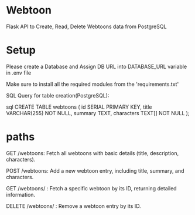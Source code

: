 # Webtoon
Flask API to Create, Read, Delete Webtoons data from PostgreSQL

# Setup
Please create a Database and Assign DB URL into DATABASE_URL variable in .env file

Make sure to install all the required modules from the 'requirements.txt'

SQL Query for table creation(PostgreSQL):

sql
CREATE TABLE webtoons (
    id SERIAL PRIMARY KEY,
    title VARCHAR(255) NOT NULL,
    summary TEXT,
    characters TEXT[] NOT NULL
);

 

# paths
GET /webtoons: Fetch all webtoons with basic details (title, description, characters).

POST /webtoons: Add a new webtoon entry, including title, summary, and characters.

GET /webtoons/ : Fetch a specific webtoon by its ID, returning detailed information.

DELETE /webtoons/ : Remove a webtoon entry by its ID.
       

